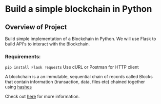 # Build a simple blockchain in Python

## Overview of Project
Build simple implementation of a Blockchain in Python.
We will use Flask to build API's to interact with the Blockchain.

### Requirements:
`pip install Flask requests`
Use cURL or Postman for HTTP client

A blockchain is a an immutable, sequential chain of records called Blocks  
that contain information (transaction, data, files etc) chained together  
using [hashes](https://learncryptography.com/hash-functions/what-are-hash-functions)

Check out [here](https://hackernoon.com/learn-blockchains-by-building-one-117428612f46)
 for more information.

